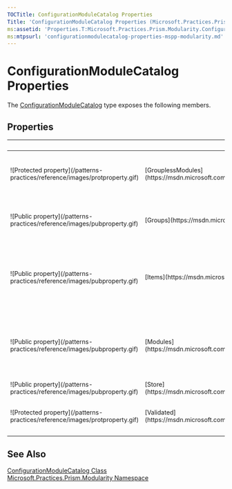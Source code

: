 ```yaml
---
TOCTitle: ConfigurationModuleCatalog Properties
Title: 'ConfigurationModuleCatalog Properties (Microsoft.Practices.Prism.Modularity)'
ms:assetid: 'Properties.T:Microsoft.Practices.Prism.Modularity.ConfigurationModuleCatalog'
ms:mtpsurl: 'configurationmodulecatalog-properties-mspp-modularity.md'
---
```



# ConfigurationModuleCatalog Properties

The [ConfigurationModuleCatalog](https://msdn.microsoft.com/library/microsoft.practices.prism.modularity.configurationmodulecatalog) type exposes the following members.

## Properties


<table>

<thead>
<tr class="header">
<th> </th>
<th>Name</th>
<th>Description</th>
</tr>
</thead>
<tbody>
<tr class="odd">
<td>![Protected property](/patterns-practices/reference/images/protproperty.gif)</td>
<td>[GrouplessModules](https://msdn.microsoft.com/library/microsoft.practices.prism.modularity.modulecatalog.grouplessmodules)</td>
<td><div class="summary">
Returns the list of [ModuleInfo](https://msdn.microsoft.com/library/microsoft.practices.prism.modularity.moduleinfo)s that are not contained within any [ModuleInfoGroup](https://msdn.microsoft.com/library/microsoft.practices.prism.modularity.moduleinfogroup).
</div>
(Inherited from [ModuleCatalog](https://msdn.microsoft.com/library/microsoft.practices.prism.modularity.modulecatalog).)</td>
</tr>
<tr class="even">
<td>![Public property](/patterns-practices/reference/images/pubproperty.gif)</td>
<td>[Groups](https://msdn.microsoft.com/library/microsoft.practices.prism.modularity.modulecatalog.groups)</td>
<td><div class="summary">
Gets the [ModuleInfoGroup](https://msdn.microsoft.com/library/microsoft.practices.prism.modularity.moduleinfogroup)s that have been added to the [ModuleCatalog](https://msdn.microsoft.com/library/microsoft.practices.prism.modularity.modulecatalog).
</div>
(Inherited from [ModuleCatalog](https://msdn.microsoft.com/library/microsoft.practices.prism.modularity.modulecatalog).)</td>
</tr>
<tr class="odd">
<td>![Public property](/patterns-practices/reference/images/pubproperty.gif)</td>
<td>[Items](https://msdn.microsoft.com/library/microsoft.practices.prism.modularity.modulecatalog.items)</td>
<td><div class="summary">
Gets the items in the [ModuleCatalog](https://msdn.microsoft.com/library/microsoft.practices.prism.modularity.modulecatalog). This property is mainly used to add [ModuleInfoGroup](https://msdn.microsoft.com/library/microsoft.practices.prism.modularity.moduleinfogroup)s or [ModuleInfo](https://msdn.microsoft.com/library/microsoft.practices.prism.modularity.moduleinfo)s through XAML.
</div>
(Inherited from [ModuleCatalog](https://msdn.microsoft.com/library/microsoft.practices.prism.modularity.modulecatalog).)</td>
</tr>
<tr class="even">
<td>![Public property](/patterns-practices/reference/images/pubproperty.gif)</td>
<td>[Modules](https://msdn.microsoft.com/library/microsoft.practices.prism.modularity.modulecatalog.modules)</td>
<td><div class="summary">
Gets all the [ModuleInfo](https://msdn.microsoft.com/library/microsoft.practices.prism.modularity.moduleinfo) classes that are in the [ModuleCatalog](https://msdn.microsoft.com/library/microsoft.practices.prism.modularity.modulecatalog), regardless if they are within a [ModuleInfoGroup](https://msdn.microsoft.com/library/microsoft.practices.prism.modularity.moduleinfogroup) or not.
</div>
(Inherited from [ModuleCatalog](https://msdn.microsoft.com/library/microsoft.practices.prism.modularity.modulecatalog).)</td>
</tr>
<tr class="odd">
<td>![Public property](/patterns-practices/reference/images/pubproperty.gif)</td>
<td>[Store](https://msdn.microsoft.com/library/microsoft.practices.prism.modularity.configurationmodulecatalog.store)</td>
<td><div class="summary">
Gets or sets the store where the configuration is kept.
</div></td>
</tr>
<tr class="even">
<td>![Protected property](/patterns-practices/reference/images/protproperty.gif)</td>
<td>[Validated](https://msdn.microsoft.com/library/microsoft.practices.prism.modularity.modulecatalog.validated)</td>
<td><div class="summary">
Gets or sets a value that remembers whether the [ModuleCatalog](https://msdn.microsoft.com/library/microsoft.practices.prism.modularity.modulecatalog) has been validated already.
</div>
(Inherited from [ModuleCatalog](https://msdn.microsoft.com/library/microsoft.practices.prism.modularity.modulecatalog).)</td>
</tr>
</tbody>
</table>

## See Also

[ConfigurationModuleCatalog Class](https://msdn.microsoft.com/library/microsoft.practices.prism.modularity.configurationmodulecatalog)  
[Microsoft.Practices.Prism.Modularity Namespace](https://msdn.microsoft.com/library/microsoft.practices.prism.modularity)  